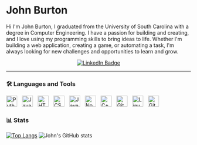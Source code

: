 # John Burton

Hi I'm John Burton, I graduated from the University of South Carolina with a degree in Computer Engineering. I have a passion for building and creating, and I love using my programming skills to bring ideas to life. Whether I'm building a web application, creating a game, or automating a task, I'm always looking for new challenges and opportunities to learn and grow.


<div align="center">   
    <a href="https://www.linkedin.com/in/johnburton0517/">
      <img src="https://img.shields.io/badge/LinkedIn-blue?style=for-the-badge&logo=linkedin&logoColor=white" alt="LinkedIn Badge"/>
    </a>
</div>

---

### :hammer_and_wrench: Languages and Tools
<img align="left" alt="Python" width="30px" style="padding-right:10px;" src="https://cdn.jsdelivr.net/gh/devicons/devicon/icons/python/python-plain.svg" />
<img align="left" alt="Java" width="30px" style="padding-right:10px;" src="https://cdn.jsdelivr.net/gh/devicons/devicon/icons/java/java-original.svg"/>
<img align="left" alt="HTML" width="30px" style="padding-right:10px;" src="https://cdn.jsdelivr.net/gh/devicons/devicon/icons/html5/html5-plain.svg" />
<img align="left" alt="CSS" width="30px" style="padding-right:10px;" src="https://cdn.jsdelivr.net/gh/devicons/devicon/icons/css3/css3-plain.svg" />
<img align="left" alt="JavaScript" width="30px" style="padding-right:10px;" src="https://cdn.jsdelivr.net/gh/devicons/devicon/icons/javascript/javascript-plain.svg" />
<img align="left" alt="NodeJS" width="30px" style="padding-right:10px;" src="https://cdn.jsdelivr.net/gh/devicons/devicon/icons/nodejs/nodejs-original.svg" />
<img align="left" alt="C++" width="30px" style="padding-right:10px;" src="https://cdn.jsdelivr.net/gh/devicons/devicon/icons/cplusplus/cplusplus-line.svg" />
<img align="left" alt="Git" width="30px" style="padding-right:10px;" src="https://cdn.jsdelivr.net/gh/devicons/devicon/icons/git/git-original.svg" />
<img align="left" alt="Linux" width="30px" style="padding-right:10px;" src="https://cdn.jsdelivr.net/gh/devicons/devicon/icons/linux/linux-original.svg" />
<img align="left" alt="GitHub" width="30px" style="padding-right:10px;" src="https://cdn.jsdelivr.net/gh/devicons/devicon/icons/github/github-original.svg" />
<br />

#

### 📊 Stats
[![Top Langs](https://github-readme-stats.vercel.app/api/top-langs/?username=johnburton0517&layout=compact)](https://github.com/anuraghazra/github-readme-stats)
![John's GitHub stats](https://github-readme-stats.vercel.app/api?username=johnburton0517&show_icons=true&theme=buefy)

#
<!--### 💻 Projects
[![Portfolio Website](https://github-readme-stats.vercel.app/api/pin/?username=johnburton0517&repo=personal_portfolio)](https://github.com/jo<!--ite](https://github-readme-stats.vercel.app/api/pin/?username=johnburton0517&repo=Terminal_Site)](https://github.com/johnburton0517/Terminal_Site)
[![Tic Tac Toe](https://github-readme-stats.vercel.app/api/pin/?username=johnburton0517&repo=TicTacToe_Javascript)](https://github.com/johnburton0517/TicTacToe_Javascript)
[![Racing Game](https://github-readme-stats.vercel.app/api/pin/?username=johnburton0517&repo=RacingGame)](https://github.com/johnburton0517/RacingGame)-->
